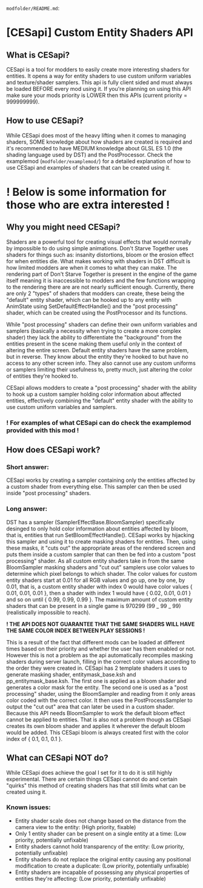 `modfolder/README.md`:

# [CESapi] Custom Entity Shaders API

## What is CESapi?

CESapi is a tool for modders to easily create more interesting shaders for entities. It opens a way for entity shaders to use custom
uniform variables and texture/shader samplers. This api is fully client sided and must always be loaded BEFORE every mod using it.
If you're planning on using this API make sure your mods priority is LOWER then this APIs (current priority = 999999999).

## How to use CESapi?

While CESapi does most of the heavy lifting when it comes to managing shaders, SOME knowledge about how shaders are created is required
and it's recommended to have MEDIUM knowledge about GLSL ES 1.0 (the shading language used by DST) and the PostProcessor.
Check the examplemod (`modfolder/examplemod/`) for a detailed explanation of how to use CESapi and examples of shaders that can be created using it.

# ! Below is some information for those who are extra interested !

## Why you might need CESapi?

Shaders are a powerful tool for creating visual effects that would normally by impossible to do using simple animations.
Don't Starve Together uses shaders for things such as: insanity distortions, bloom or the erosion effect for when entities die.
What makes working with shaders in DST difficult is how limited modders are when it comes to what they can make. The rendering part
of Don't Starve Together is present in the engine of the game itself meaning it is inaccessible to modders and the few functions wrapping
to the rendering there are are not nearly sufficient enough. Currently, there are only 2 "types" of shaders that modders can create, these being
the "default" entity shader, which can be hooked up to any entity with AnimState using SetDefaultEffectHandle() and the "post processing"
shader, which can be created using the PostProcessor and its functions.

While "post processing" shaders can define their own uniform variables and samplers (basically a necessity when trying to create
a more complex shader) they lack the ability to differentiate the "background" from the entities present in the scene making them useful
only in the context of altering the entire screen.
Default entity shaders have the same problem, but in reverse. They know about the entity they're hooked to but have no access to any
other screen info. They also cannot use any custom uniforms or samplers limiting their usefulness to, pretty much, just altering
the color of entities they're hooked to.

CESapi allows modders to create a "post processing" shader with the ability to hook up a custom sampler holding color information about
affected entities, effectively combining the "default" entity shader with the ability to use custom uniform variables and samplers.

### <b> ! For examples of what CESapi can do check the examplemod provided with this mod ! </b>

## How does CESapi work?

### Short answer:

CESapi works by creating a sampler containing only the entities affected by a custom shader from everything else. This sampler
can then be used inside "post processing" shaders.

### Long answer:

DST has a sampler (SamplerEffectBase.BloomSampler) specifically desinged to only hold color information about entities affected by bloom,
that is, entities that run SetBloomEffectHandle(). CESapi works by hijacking this sampler and using it to create masking shaders for entities.
Then, using these masks, it "cuts out" the appropriate areas of the rendered screen and puts them inside a custom sampler that can then
be fed into a custom "post processing" shader.
As all custom entity shaders take in from the same BloomSampler masking shaders and "cut out" samplers use color values to determine
which pixel belongs to which shader. The color values for custom entity shaders start at 0.01 for all RGB values and go up,
one by one, by 0.01, that is, a custom entity shader with index 0 would have color values { 0.01, 0.01, 0.01 }, then a shader with
index 1 would have { 0.02, 0.01, 0.01 } and so on until { 0.99, 0.99, 0.99 }. The maximum amount of custom entity shaders that can be present in a single game
is 970299 (99 _ 99 _ 99) (realistically impossible to reach).

<b>! THE API DOES NOT GUARANTEE THAT THE SAME SHADERS WILL HAVE THE SAME COLOR INDEX BETWEEN PLAY SESSIONS !</b>

This is a result of the fact that different mods can be loaded at different times based on their priority and whether the user
has them enabled or not. However this is not a problem as the api automatically recompiles masking shaders during server launch, filling in
the correct color values according to the order they were created in. CESapi has 2 template shaders it uses to generate masking shader,
entitymask_base.ksh and pp_entitymask_base.ksh. The first one is applied as a bloom shader and generates a color mask for the
entity. The second one is used as a "post processing" shader, using the BloomSampler and reading from it only areas color coded with
the correct color. It then uses the PostProcessSampler to output the "cut out" area that can later be used in a custom shader.
Because this API needs BloomSampler to work the default bloom effect cannot be applied to entities. That is also not a problem though as CESapi creates its own bloom shader and applies it wherever the default bloom would be added. This CESapi bloom is always created first with the color index of { 0.1, 0.1, 0.1 }.

## What can CESapi NOT do?

While CESapi does achieve the goal I set for it to do it is still highly experimental. There are certain things CESapi cannot do and
certain "quirks" this method of creating shaders has that still limits what can be created using it.

### Known issues:

- Entity shader scale does not change based on the distance from the camera view to the entity: (High priority, fixable)
- Only 1 entity shader can be present on a single entity at a time: (Low priority, potentially unfixable)
- Entity shaders cannot hold transparency of the entity: (Low priority, potentially unfixable)
- Entity shaders do not replace the original entity causing any positional modification to create a duplicate: (Low priority, potentially unfixable)
- Entity shaders are incapable of possessing any physical properties of entities they're affecting: (Low priority, potentially unfixable)
